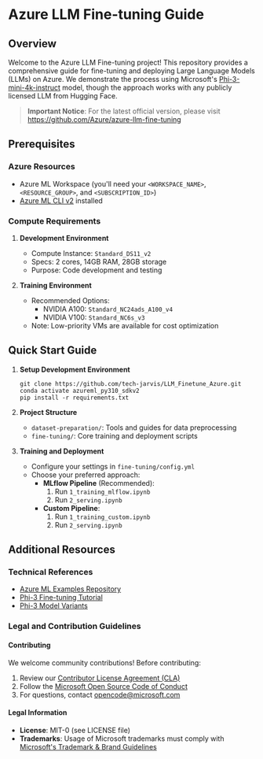 # Azure LLM Fine-tuning Guide

## Overview
Welcome to the Azure LLM Fine-tuning project! This repository provides a comprehensive guide for fine-tuning and deploying Large Language Models (LLMs) on Azure. We demonstrate the process using Microsoft's [Phi-3-mini-4k-instruct](https://huggingface.co/microsoft/Phi-3-mini-4k-instruct) model, though the approach works with any publicly licensed LLM from Hugging Face.

> **Important Notice**: For the latest official version, please visit https://github.com/Azure/azure-llm-fine-tuning

## Prerequisites

### Azure Resources
- Azure ML Workspace (you'll need your `<WORKSPACE_NAME>`, `<RESOURCE_GROUP>`, and `<SUBSCRIPTION_ID>`)
- [Azure ML CLI v2](https://learn.microsoft.com/en-us/azure/machine-learning/concept-v2?view=azureml-api-2#azure-machine-learning-cli-v2) installed

### Compute Requirements
1. **Development Environment**
   - Compute Instance: `Standard_DS11_v2`
   - Specs: 2 cores, 14GB RAM, 28GB storage
   - Purpose: Code development and testing

2. **Training Environment**
   - Recommended Options:
     - NVIDIA A100: `Standard_NC24ads_A100_v4`
     - NVIDIA V100: `Standard_NC6s_v3`
   - Note: Low-priority VMs are available for cost optimization

## Quick Start Guide

1. **Setup Development Environment**
   ```shell
   git clone https://github.com/tech-jarvis/LLM_Finetune_Azure.git
   conda activate azureml_py310_sdkv2
   pip install -r requirements.txt
   ```

2. **Project Structure**
   - `dataset-preparation/`: Tools and guides for data preprocessing
   - `fine-tuning/`: Core training and deployment scripts

3. **Training and Deployment**
   - Configure your settings in `fine-tuning/config.yml`
   - Choose your preferred approach:
     - **MLflow Pipeline** (Recommended):
       1. Run `1_training_mlflow.ipynb`
       2. Run `2_serving.ipynb`
     - **Custom Pipeline**:
       1. Run `1_training_custom.ipynb`
       2. Run `2_serving.ipynb`

## Additional Resources

### Technical References
- [Azure ML Examples Repository](https://github.com/Azure/azureml-examples)
- [Phi-3 Fine-tuning Tutorial](https://techcommunity.microsoft.com/t5/ai-machine-learning-blog/finetune-small-language-model-slm-phi-3-using-azure-machine/ba-p/4130399)
- [Phi-3 Model Variants](https://huggingface.co/daekeun-ml/Phi-3-medium-4k-instruct-ko-poc-v0.1)

### Legal and Contribution Guidelines

#### Contributing
We welcome community contributions! Before contributing:
1. Review our [Contributor License Agreement (CLA)](https://cla.opensource.microsoft.com)
2. Follow the [Microsoft Open Source Code of Conduct](https://opensource.microsoft.com/codeofconduct/)
3. For questions, contact [opencode@microsoft.com](mailto:opencode@microsoft.com)

#### Legal Information
- **License**: MIT-0 (see LICENSE file)
- **Trademarks**: Usage of Microsoft trademarks must comply with [Microsoft's Trademark & Brand Guidelines](https://www.microsoft.com/en-us/legal/intellectualproperty/trademarks/usage/general)